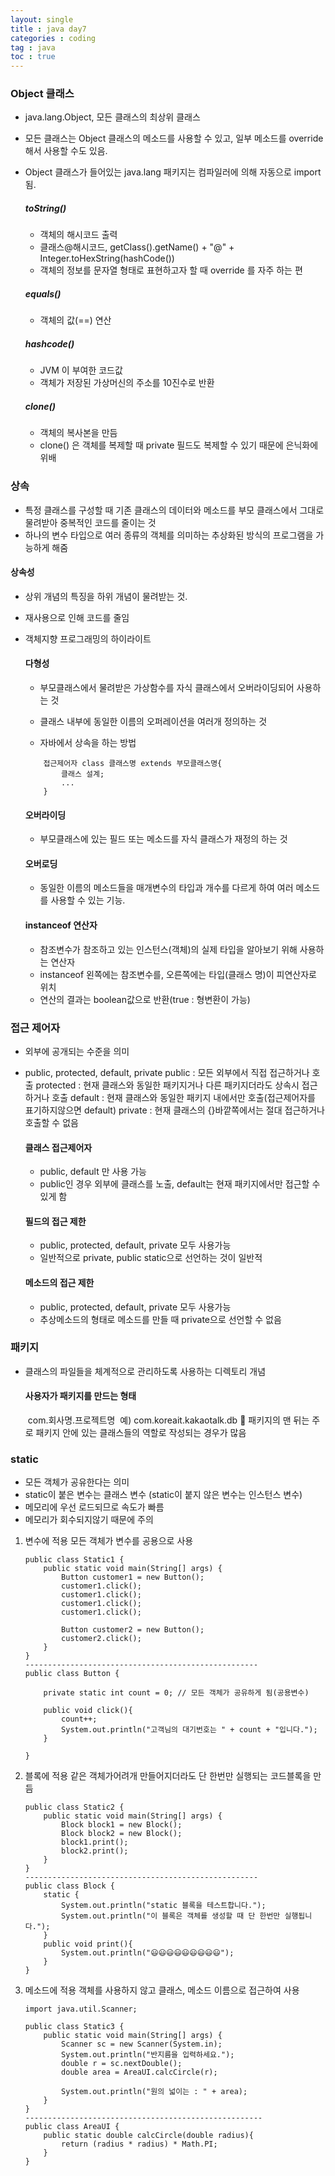 ```yaml
---
layout: single
title : java day7
categories : coding
tag : java
toc : true
---
```


### Object 클래스

- java.lang.Object, 모든 클래스의 최상위 클래스
- 모든 클래스는 Object 클래스의 메소드를 사용할 수 있고, 일부 메소드를 override 해서 사용할 수도 있음.
- Object 클래스가 들어있는 java.lang 패키지는 컴파일러에 의해 자동으로 import 됨.

    ##### toString()

    - 객체의 해시코드 출력
    - 클래스@해시코드, getClass().getName() + "@" + Integer.toHexString(hashCode())
    - 객체의 정보를 문자열 형태로 표현하고자 할 때 override 를 자주 하는 편

    ##### equals()

    - 객체의 값(==) 연산

    ##### hashcode()

    - JVM 이 부여한 코드값
    - 객체가 저장된 가상머신의 주소를 10진수로 반환

    ##### clone()

    - 객체의 복사본을 만듬
    - clone() 은 객체를 복제할 때 private 필드도 복제할 수 있기 때문에 은닉화에 위배



### 상속

- 특정 클래스를 구성할 때 기존 클래스의 데이터와 메소드를 부모 클래스에서 그대로 물려받아 중복적인 코드를 줄이는 것
- 하나의 변수 타입으로 여러 종류의 객체를 의미하는 추상화된 방식의 프로그램을 가능하게 해줌

#### 상속성

- 상위 개념의 특징을 하위 개념이 물려받는 것.
- 재사용으로 인해 코드를 줄임
- 객체지향 프로그래밍의 하이라이트

    #### 다형성

    - 부모클래스에서 물려받은 가상함수를 자식 클래스에서 오버라이딩되어 사용하는 것

    - 클래스 내부에 동일한 이름의 오퍼레이션을 여러개 정의하는 것

    - 자바에서 상속을 하는 방법

    ```
        접근제어자 class 클래스명 extends 부모클래스명{
            클래스 설계;
            ...
        }
    ```

    #### 오버라이딩

    - 부모클래스에 있는 필드 또는 메소드를 자식 클래스가 재정의 하는 것

    #### 오버로딩

    - 동일한 이름의 메소드들을 매개변수의 타입과 개수를 다르게 하여 여러 메소드를 사용할 수 있는 기능.

    #### instanceof 연산자

    - 참조변수가 참조하고 있는 인스턴스(객체)의 실제 타입을 알아보기 위해 사용하는 연산자
    - instanceof 왼쪽에는 참조변수를, 오른쪽에는 타입(클래스 명)이 피연산자로 위치
    - 연산의 결과는 boolean값으로 반환(true : 형변환이 가능)



### 접근 제어자

- 외부에 공개되는 수준을 의미
- public, protected, default, private
  public : 모든 외부에서 직접 접근하거나 호출
  protected : 현재 클래스와 동일한 패키지거나 다른 패키지더라도 상속시 접근하거나 호출
  default : 현재 클래스와 동일한 패키지 내에서만 호출(접근제어자를 표기하지않으면 default)
  private : 현재 클래스의 {}바깥쪽에서는 절대 접근하거나 호출할 수 없음

    #### 클래스 접근제어자

    - public, default 만 사용 가능
    - public인 경우 외부에 클래스를 노출, default는 현재 패키지에서만 접근할 수 있게 함

    #### 필드의 접근 제한

    - public, protected, default, private 모두 사용가능
    - 일반적으로 private, public static으로 선언하는 것이 일반적

    #### 메소드의 접근 제한

    - public, protected, default, private 모두 사용가능
    - 추상메소드의 형태로 메소드를 만들 때 private으로 선언할 수 없음

### 패키지

- 클래스의 파일들을 체계적으로 관리하도록 사용하는 디렉토리 개념

    #### 사용자가 패키지를 만드는 형태

    ​    com.회사명.프로젝트명
    ​    예) com.koreait.kakaotalk.db
    🎁 패키지의 맨 뒤는 주로 패키지 안에 있는 클래스들의 역할로 작성되는 경우가 많음



### static

- 모든 객체가 공유한다는 의미
- static이 붙은 변수는 클래스 변수
  (static이 붙지 않은 변수는 인스턴스 변수)
- 메모리에 우선 로드되므로 속도가 빠름
- 메모리가 회수되지않기 때문에 주의

1. 변수에 적용
   모든 객체가 변수를 공용으로 사용

   ```
   public class Static1 {
       public static void main(String[] args) {
           Button customer1 = new Button();
           customer1.click();
           customer1.click();
           customer1.click();
           customer1.click();
   
           Button customer2 = new Button();
           customer2.click();
       }
   }
   ----------------------------------------------------
   public class Button {
   
       private static int count = 0; // 모든 객체가 공유하게 됨(공용변수)
   
       public void click(){
           count++;
           System.out.println("고객님의 대기번호는 " + count + "입니다.");
       }
   
   }
   ```

   

2. 블록에 적용
   같은 객체가어려개 만들어지더라도 단 한번만 실행되는 코드블록을 만듬

   ```
   public class Static2 {
       public static void main(String[] args) {
           Block block1 = new Block();
           Block block2 = new Block();
           block1.print();
           block2.print();
       }
   }
   ----------------------------------------------------
   public class Block {
       static {
           System.out.println("static 블록을 테스트합니다.");
           System.out.println("이 블록은 객체를 생성할 때 단 한번만 실행됩니다.");
       }
       public void print(){
           System.out.println("😃😃😃😃😃😃😃😃😃");
       }
   }
   
   ```



3. 메소드에 적용
   객체를 사용하지 않고 클래스, 메소드 이름으로 접근하여 사용

   ```
   import java.util.Scanner;
   
   public class Static3 {
       public static void main(String[] args) {
           Scanner sc = new Scanner(System.in);
           System.out.println("반지름을 입력하세요.");
           double r = sc.nextDouble();
           double area = AreaUI.calcCircle(r);
   
           System.out.println("원의 넓이는 : " + area);
       }
   }
   -----------------------------------------------------
   public class AreaUI {
       public static double calcCircle(double radius){
           return (radius * radius) * Math.PI;
       }
   }
   ```

   